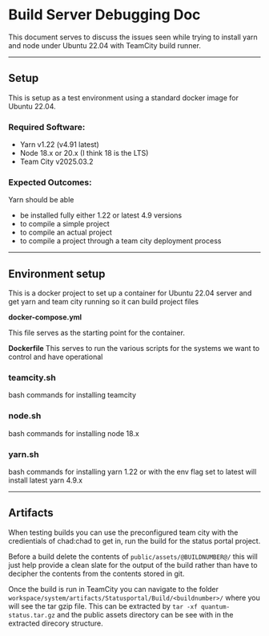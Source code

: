 # Build Server Debugging Doc

This document serves to discuss the issues seen while trying to install yarn and node under Ubuntu 22.04 with TeamCity build runner.

-----

## Setup
This is setup as a test environment using a standard docker image for Ubuntu 22.04.

### Required Software:
- Yarn v1.22 (v4.91 latest)
- Node 18.x or 20.x (I think 18 is the LTS)
- Team City v2025.03.2

### Expected Outcomes:
Yarn should be able
* be installed fully either 1.22 or latest 4.9 versions
* to compile a simple project
* to compile an actual project
* to compile a project through a team city deployment process

-----

## Environment setup

This is a docker project to set up a container for Ubuntu 22.04 server and get yarn and team city running so it can build project files

**docker-compose.yml**

This file serves as the starting point for the container.

**Dockerfile**
This serves to run the various scripts for the systems we want to control and have operational

### teamcity.sh
bash commands for installing teamcity
### node.sh
bash commands for installing node 18.x
### yarn.sh
bash commands for installing yarn 1.22 or with the env flag set to latest will install latest yarn 4.9.x

-----

## Artifacts
When testing builds you can use the preconfigured team city with the credientials of chad:chad to get in, run the build for the status portal project.

Before a build delete the contents of `public/assets/@BUILDNUMBER@/` this will just help provide a clean slate for the output of the build rather than have to decipher the contents from the contents stored in git.

Once the build is run in TeamCity you can navigate to the folder `workspace/system/artifacts/Statusportal/Build/<buildnumber>/` where you will see the tar gzip file. This can be extracted by `tar -xf quantum-status.tar.gz` and the public assets directory can be see with in the extracted direcory structure.

